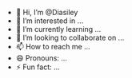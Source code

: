 - 👋 Hi, I’m @Diasiley
- 👀 I’m interested in ...
- 🌱 I’m currently learning ...
- 💞️ I’m looking to collaborate on ...
- 📫 How to reach me ...
- 😄 Pronouns: ...
- ⚡ Fun fact: ...

<!---
Diasiاهلا يمكن تغير اللغة العربية من خلال برنامج ان لم تفهم ley/Diasiley is a ✨ special ✨ repository because its `README.md` (this file) appears on your GitHub profile.
You can click the Preview link to take a look at your changes.
--->
